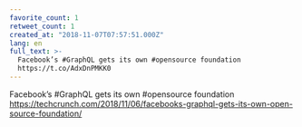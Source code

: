 ```yaml
---
favorite_count: 1
retweet_count: 1
created_at: "2018-11-07T07:57:51.000Z"
lang: en
full_text: >-
  Facebook’s #GraphQL gets its own #opensource foundation
  https://t.co/AdxDnPMKK0
---
```


Facebook’s #GraphQL gets its own #opensource foundation
<https://techcrunch.com/2018/11/06/facebooks-graphql-gets-its-own-open-source-foundation/>
